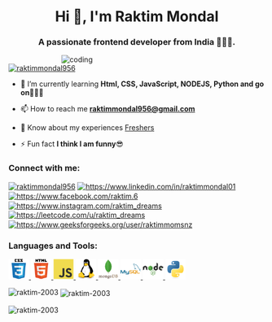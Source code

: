 <h1 align="center">Hi 👋, I'm Raktim Mondal</h1>
<h3 align="center">A passionate frontend developer from India 👨🏻‍💻.</h3>
<img align="right" alt="coding" width="400" src="https://user-images.githubusercontent.com/55389276/140866485-8fb1c876-9a8f-4d6a-98dc-08c4981eaf70.gif">


<p align="left"> <a href="https://twitter.com/raktimmondal956" target="blank"><img src="https://img.shields.io/twitter/follow/raktimmondal956?logo=twitter&style=for-the-badge" alt="raktimmondal956" /></a> </p>

- 🌱 I’m currently learning **Html, CSS, JavaScript, NODEJS, Python and go on**👨🏻‍💻

- 📫 How to reach me **raktimmondal956@gmail.com**

- 📄 Know about my experiences [Freshers](Freshers)

- ⚡ Fun fact **I think I am funny**😎

<h3 align="left">Connect with me:</h3>
<p align="left">
<a href="https://twitter.com/raktimmondal956" target="blank"><img align="center" src="https://raw.githubusercontent.com/rahuldkjain/github-profile-readme-generator/master/src/images/icons/Social/twitter.svg" alt="raktimmondal956" height="30" width="40" /></a>
<a href="https://linkedin.com/in/https://www.linkedin.com/in/raktimmondal01" target="blank"><img align="center" src="https://raw.githubusercontent.com/rahuldkjain/github-profile-readme-generator/master/src/images/icons/Social/linked-in-alt.svg" alt="https://www.linkedin.com/in/raktimmondal01" height="30" width="40" /></a>
<a href="https://fb.com/https://www.facebook.com/raktim.6" target="blank"><img align="center" src="https://raw.githubusercontent.com/rahuldkjain/github-profile-readme-generator/master/src/images/icons/Social/facebook.svg" alt="https://www.facebook.com/raktim.6" height="30" width="40" /></a>
<a href="https://instagram.com/https://www.instagram.com/raktim_dreams" target="blank"><img align="center" src="https://raw.githubusercontent.com/rahuldkjain/github-profile-readme-generator/master/src/images/icons/Social/instagram.svg" alt="https://www.instagram.com/raktim_dreams" height="30" width="40" /></a>
<a href="https://www.leetcode.com/https://leetcode.com/u/raktim_dreams" target="blank"><img align="center" src="https://raw.githubusercontent.com/rahuldkjain/github-profile-readme-generator/master/src/images/icons/Social/leet-code.svg" alt="https://leetcode.com/u/raktim_dreams" height="30" width="40" /></a>
<a href="https://auth.geeksforgeeks.org/user/https://www.geeksforgeeks.org/user/raktimmomsnz" target="blank"><img align="center" src="https://raw.githubusercontent.com/rahuldkjain/github-profile-readme-generator/master/src/images/icons/Social/geeks-for-geeks.svg" alt="https://www.geeksforgeeks.org/user/raktimmomsnz" height="30" width="40" /></a>
</p>

<h3 align="left">Languages and Tools:</h3>
<p align="left"> <a href="https://www.w3schools.com/css/" target="_blank" rel="noreferrer"> <img src="https://raw.githubusercontent.com/devicons/devicon/master/icons/css3/css3-original-wordmark.svg" alt="css3" width="40" height="40"/> </a> <a href="https://www.w3.org/html/" target="_blank" rel="noreferrer"> <img src="https://raw.githubusercontent.com/devicons/devicon/master/icons/html5/html5-original-wordmark.svg" alt="html5" width="40" height="40"/> </a> <a href="https://developer.mozilla.org/en-US/docs/Web/JavaScript" target="_blank" rel="noreferrer"> <img src="https://raw.githubusercontent.com/devicons/devicon/master/icons/javascript/javascript-original.svg" alt="javascript" width="40" height="40"/> </a> <a href="https://www.linux.org/" target="_blank" rel="noreferrer"> <img src="https://raw.githubusercontent.com/devicons/devicon/master/icons/linux/linux-original.svg" alt="linux" width="40" height="40"/> </a> <a href="https://www.mongodb.com/" target="_blank" rel="noreferrer"> <img src="https://raw.githubusercontent.com/devicons/devicon/master/icons/mongodb/mongodb-original-wordmark.svg" alt="mongodb" width="40" height="40"/> </a> <a href="https://www.mysql.com/" target="_blank" rel="noreferrer"> <img src="https://raw.githubusercontent.com/devicons/devicon/master/icons/mysql/mysql-original-wordmark.svg" alt="mysql" width="40" height="40"/> </a> <a href="https://nodejs.org" target="_blank" rel="noreferrer"> <img src="https://raw.githubusercontent.com/devicons/devicon/master/icons/nodejs/nodejs-original-wordmark.svg" alt="nodejs" width="40" height="40"/> </a> <a href="https://www.python.org" target="_blank" rel="noreferrer"> <img src="https://raw.githubusercontent.com/devicons/devicon/master/icons/python/python-original.svg" alt="python" width="40" height="40"/> </a> </p>

<p><img align="left" src="https://github-readme-stats.vercel.app/api/top-langs?username=raktim-2003&show_icons=true&locale=en&layout=compact" alt="raktim-2003" /></p>

<p>&nbsp;<img align="center" src="https://github-readme-stats.vercel.app/api?username=raktim-2003&show_icons=true&locale=en" alt="raktim-2003" /></p>

<p><img align="center" src="https://github-readme-streak-stats.herokuapp.com/?user=raktim-2003&" alt="raktim-2003" /></p>
